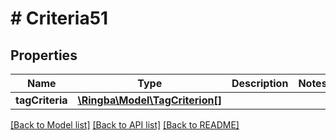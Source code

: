 # # Criteria51

## Properties

Name | Type | Description | Notes
------------ | ------------- | ------------- | -------------
**tagCriteria** | [**\Ringba\Model\TagCriterion[]**](TagCriterion.md) |  |

[[Back to Model list]](../../README.md#models) [[Back to API list]](../../README.md#endpoints) [[Back to README]](../../README.md)

